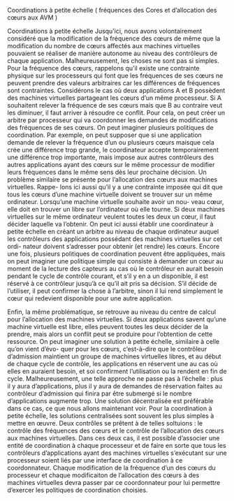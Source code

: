 Coordinations à petite échelle ( fréquences des Cores et d’allocation des cœurs aux AVM )

Coordinations à petite échelle
Jusqu’ici, nous avons volontairement considéré que la modification de la fréquence des cœurs
de même que la modification du nombre de cœurs affectés aux machines virtuelles pouvaient se
réaliser de manière autonome au niveau des contrôleurs de chaque application. Malheureusement,
les choses ne sont pas si simples.
Pour la fréquence des cœurs, rappelons qu’il existe une contrainte physique sur les processeurs
qui font que les fréquences de ses cœurs ne peuvent prendre des valeurs arbitraires car les différences
de fréquences sont contraintes. Considérons le cas où deux applications A et B possèdent des
machines virtuelles partageant les cœurs d’un même processeur. Si A souhaitent relever la fréquence
de ses cœurs mais que B au contraire veut les diminuer, il faut arriver à résoudre ce conflit. Pour
cela, on peut créer un arbitre par processeur qui va coordonner les demandes de modifications des
fréquences de ses cœurs. On peut imaginer plusieurs politiques de coordination. Par exemple, on
peut supposer que si une application demande de relever la fréquence d’un ou plusieurs cœurs maisque cela crée une différence trop grande, le coordinateur accepte temporairement une différence
trop importante, mais impose aux autres contrôleurs des autres applications ayant des cœurs sur
le même processur de modifier leurs fréquences dans le même sens dès leur prochaine décision.
Un problème similaire se présente pour l’allocation des cœurs aux machines virtuelles. Rappe-
lons ici aussi qu’il y a une contrainte imposée qui dit que tous les cœurs d’une machine virtuelle
doivent se trouver sur un même ordinateur. Lorsqu’une machine virtuelle souhaite avoir un nou-
veau cœur, elle doit en trouver un libre sur l’ordinateur où elle tourne. Si deux machines virtuelles
sur le même ordinateur veulent toutes les deux un cœur, il faut décider laquelle va l’obtenir. On
peut ici aussi établir une coordinateur à petite échelle en créant un arbitre au niveau de chaque
ordinateur auquel les contrôleurs des applications possédant des machines virtuelles sur cet ordi-
nateur doivent s’adresser pour obtenir (et rendre) les cœurs. Encore une fois, plusieurs politiques
de coordination peuvent être appliquées, mais on peut imaginer une politique simple qui consiste
à demander un cœur au moment de la lecture des capteurs au cas où le contrôleur en aurait besoin
pendant le cycle de contrôle courant, et s’il y en a un disponible, il est réservé à ce contrôleur
jusqu’à ce qu’il ait pris sa décision. S’il décide de l’utiliser, il peut confirmer la chose à l’arbitre,
sinon il lui rend simplement le cœur qui redevient disponible pour une autre application.

Enfin, la même problématique, se retrouve au niveau du centre de calcul pour l’allocation des
machines virtuelles. Si deux applications savent qu’une machine virtuelle est libre, elles peuvent
toutes les deux décider de la prendre, mais alors un conflit peut se produire pour l’obtention de
cette ressource. On peut imaginer une solution à petite échelle, similaire à celle qu’on vient d’évo-
quer pour les cœurs, c’est-à-dire que le contrôleur d’admission maintient un groupe de machines
virtuelles libres, et au début de chaque cycle de contrôle, les applications en réservent une au cas
où elles en auraient besoin, et soi confirment l’utilisation ou la rendent en fin de cycle.
Malheureusement, une telle approche ne passe pas à l’échelle : plus il y aura d’applications, plus
il y aura de demandes de réservation faites au contrôleur d’admission qui finira par être submergé
si le nombre d’applications augmente trop. Une solution décentralisée est préférable dans ce cas,
ce que nous allons maintenant voir.
Pour la coordination à petite échelle, les solutions centralisées sont souvent les plus simples à
mettre en œuvre. Deux contrôles se prêtent à de telles soltuions : le contrôle des fréquences des
cœurs et le contrôle de l’allocation des cœurs aux machines virtuelles. Dans ces deux cas, il est
possible d’associer une entité de coordination à chaque processeur et de faire en sorte que tous les
contrôleurs d’applications ayant des machines virtuelles s’exécutant sur une processeur soient liés
par une interface de coordination à ce coordonnateur. Chaque modification de la fréquence d’un
des cœurs du processeur et chaque modificaiton de l’allocation des cœurs à des machines virtuelles
devra passer par ce coordonnateur pour lui permettre d’exercer les politiques de coordination
choisies.